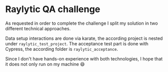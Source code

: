 # Raylytic QA challenge

As requested in order to complete the challenge I split my solution in two different technical approaches.

Data setup interactions are done via karate, the according project is nested under `raylytic_test_project`.
The acceptance test part is done with Cypress, the according folder is `raylytic_acceptance`.

Since I don't have hands-on experience with both technologies, I hope that it does not only run on my machine 😄
